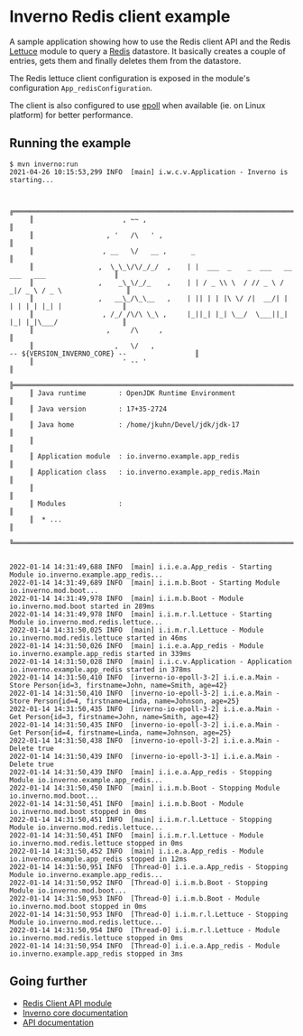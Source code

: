 [inverno-mod-redis]: https://github.com/inverno-io/inverno-mods/blob/master/inverno-redis/
[inverno-core-root-doc]: https://github.com/inverno-io/inverno-core/blob/master/doc/reference-guide.md
[inverno-javadoc]: https://inverno.io/docs/release/api/index.html

[epoll]: https://en.wikipedia.org/wiki/Epoll
[lettuce]: https://lettuce.io
[redis]: https://redis.io

# Inverno Redis client example

A sample application showing how to use the Redis client API and the Redis [Lettuce][lettuce] module to query a [Redis][redis] datastore. It basically creates a couple of entries, gets them and finally deletes them from the datastore.

The Redis lettuce client configuration is exposed in the module's configuration `App_redisConfiguration`.

The client is also configured to use [epoll][epoll] when available (ie. on Linux platform) for better performance.

## Running the example

```plaintext
$ mvn inverno:run
2021-04-26 10:15:53,299 INFO  [main] i.w.c.v.Application - Inverno is starting...


     ╔════════════════════════════════════════════════════════════════════════════════════════════╗
     ║                      , ~~ ,                                                                ║
     ║                  , '   /\   ' ,                                                            ║
     ║                 , __   \/   __ ,      _                                                    ║
     ║                ,  \_\_\/\/_/_/  ,    | |  ___  _    _  ___   __  ___   ___                 ║
     ║                ,    _\_\/_/_    ,    | | / _ \\ \  / // _ \ / _|/ _ \ / _ \                ║
     ║                ,   __\_/\_\__   ,    | || | | |\ \/ /|  __/| | | | | | |_| |               ║
     ║                 , /_/ /\/\ \_\ ,     |_||_| |_| \__/  \___||_| |_| |_|\___/                ║
     ║                  ,     /\     ,                                                            ║
     ║                    ,   \/   ,                                  -- ${VERSION_INVERNO_CORE} --                 ║
     ║                      ' -- '                                                                ║
     ╠════════════════════════════════════════════════════════════════════════════════════════════╣
     ║ Java runtime        : OpenJDK Runtime Environment                                          ║
     ║ Java version        : 17+35-2724                                                           ║
     ║ Java home           : /home/jkuhn/Devel/jdk/jdk-17                                         ║
     ║                                                                                            ║
     ║ Application module  : io.inverno.example.app_redis                                         ║
     ║ Application class   : io.inverno.example.app_redis.Main                                    ║
     ║                                                                                            ║
     ║ Modules             :                                                                      ║
     ║  * ...                                                                                     ║
     ╚════════════════════════════════════════════════════════════════════════════════════════════╝


2022-01-14 14:31:49,688 INFO  [main] i.i.e.a.App_redis - Starting Module io.inverno.example.app_redis...
2022-01-14 14:31:49,689 INFO  [main] i.i.m.b.Boot - Starting Module io.inverno.mod.boot...
2022-01-14 14:31:49,978 INFO  [main] i.i.m.b.Boot - Module io.inverno.mod.boot started in 289ms
2022-01-14 14:31:49,978 INFO  [main] i.i.m.r.l.Lettuce - Starting Module io.inverno.mod.redis.lettuce...
2022-01-14 14:31:50,025 INFO  [main] i.i.m.r.l.Lettuce - Module io.inverno.mod.redis.lettuce started in 46ms
2022-01-14 14:31:50,026 INFO  [main] i.i.e.a.App_redis - Module io.inverno.example.app_redis started in 339ms
2022-01-14 14:31:50,028 INFO  [main] i.i.c.v.Application - Application io.inverno.example.app_redis started in 378ms
2022-01-14 14:31:50,410 INFO  [inverno-io-epoll-3-2] i.i.e.a.Main - Store Person{id=3, firstname=John, name=Smith, age=42}
2022-01-14 14:31:50,410 INFO  [inverno-io-epoll-3-2] i.i.e.a.Main - Store Person{id=4, firstname=Linda, name=Johnson, age=25}
2022-01-14 14:31:50,435 INFO  [inverno-io-epoll-3-2] i.i.e.a.Main - Get Person{id=3, firstname=John, name=Smith, age=42}
2022-01-14 14:31:50,435 INFO  [inverno-io-epoll-3-2] i.i.e.a.Main - Get Person{id=4, firstname=Linda, name=Johnson, age=25}
2022-01-14 14:31:50,438 INFO  [inverno-io-epoll-3-2] i.i.e.a.Main - Delete true
2022-01-14 14:31:50,439 INFO  [inverno-io-epoll-3-1] i.i.e.a.Main - Delete true
2022-01-14 14:31:50,439 INFO  [main] i.i.e.a.App_redis - Stopping Module io.inverno.example.app_redis...
2022-01-14 14:31:50,450 INFO  [main] i.i.m.b.Boot - Stopping Module io.inverno.mod.boot...
2022-01-14 14:31:50,451 INFO  [main] i.i.m.b.Boot - Module io.inverno.mod.boot stopped in 0ms
2022-01-14 14:31:50,451 INFO  [main] i.i.m.r.l.Lettuce - Stopping Module io.inverno.mod.redis.lettuce...
2022-01-14 14:31:50,451 INFO  [main] i.i.m.r.l.Lettuce - Module io.inverno.mod.redis.lettuce stopped in 0ms
2022-01-14 14:31:50,452 INFO  [main] i.i.e.a.App_redis - Module io.inverno.example.app_redis stopped in 12ms
2022-01-14 14:31:50,951 INFO  [Thread-0] i.i.e.a.App_redis - Stopping Module io.inverno.example.app_redis...
2022-01-14 14:31:50,952 INFO  [Thread-0] i.i.m.b.Boot - Stopping Module io.inverno.mod.boot...
2022-01-14 14:31:50,953 INFO  [Thread-0] i.i.m.b.Boot - Module io.inverno.mod.boot stopped in 0ms
2022-01-14 14:31:50,953 INFO  [Thread-0] i.i.m.r.l.Lettuce - Stopping Module io.inverno.mod.redis.lettuce...
2022-01-14 14:31:50,954 INFO  [Thread-0] i.i.m.r.l.Lettuce - Module io.inverno.mod.redis.lettuce stopped in 0ms
2022-01-14 14:31:50,954 INFO  [Thread-0] i.i.e.a.App_redis - Module io.inverno.example.app_redis stopped in 3ms
```

## Going further

- [Redis Client API module][inverno-mod-redis]
- [Inverno core documentation][inverno-core-root-doc]
- [API documentation][inverno-javadoc]